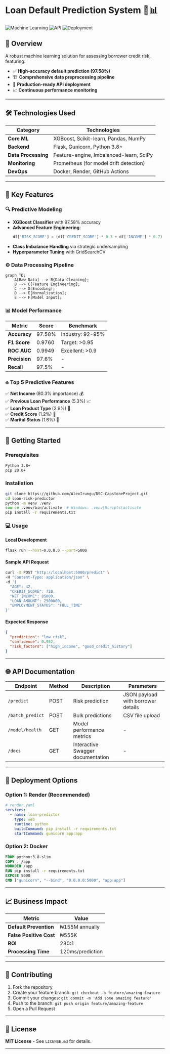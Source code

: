 # Loan Default Prediction System 🏦📊

![Machine Learning](https://img.shields.io/badge/Machine%20Learning-XGBoost-blue) 
![API](https://img.shields.io/badge/API-Flask-green) 
![Deployment](https://img.shields.io/badge/Deployment-Render-purple)

## 📌 Overview
A robust machine learning solution for assessing borrower credit risk, featuring:
- ✅ **High-accuracy default prediction (97.58%)**
- 🏗 **Comprehensive data preprocessing pipeline**
- 🚀 **Production-ready API deployment**
- 📈 **Continuous performance monitoring**

---

## 🛠️ Technologies Used

| Category          | Technologies                                                                 |
|-------------------|-----------------------------------------------------------------------------|
| **Core ML**       | XGBoost, Scikit-learn, Pandas, NumPy                                       |
| **Backend**       | Flask, Gunicorn, Python 3.8+                                               |
| **Data Processing**| Feature-engine, Imbalanced-learn, SciPy                                   |
| **Monitoring**    | Prometheus (for model drift detection)                                    |
| **DevOps**        | Docker, Render, GitHub Actions                                            |

---

## 🎯 Key Features

### 🔍 Predictive Modeling
- **XGBoost Classifier** with 97.58% accuracy
- **Advanced Feature Engineering**:
  ```python
  df['RISK_SCORE'] = (df['CREDIT_SCORE'] * 0.3 + df['INCOME'] * 0.7) / 100
  ```
- **Class Imbalance Handling** via strategic undersampling
- **Hyperparameter Tuning** with GridSearchCV

### ⚙️ Data Processing Pipeline
```mermaid
graph TD;
    A[Raw Data] --> B{Data Cleaning};
    B --> C[Feature Engineering];
    C --> D[Encoding];
    D --> E[Normalization];
    E --> F[Model Input];
```

### 📊 Model Performance

| Metric      | Score  | Benchmark |
|------------|--------|-----------|
| **Accuracy** | 97.58% | Industry: 92-95% |
| **F1 Score** | 0.9760 | Target: >0.95 |
| **ROC AUC** | 0.9949 | Excellent: >0.9 |
| **Precision** | 97.6% | - |
| **Recall** | 97.5% | - |

### 🔝 Top 5 Predictive Features
✅ **Net Income** (80.3% importance) 💰  
✅ **Previous Loan Performance** (5.3%) 📈  
✅ **Loan Product Type** (2.9%) 🏦  
✅ **Credit Score** (1.2%) 🔢  
✅ **Marital Status** (1.6%) 💍  

---

## 🚀 Getting Started

### Prerequisites
```bash
Python 3.8+
pip 20.0+
```

### Installation
```bash
git clone https://github.com/AlexIrungu/DSC-CapstoneProject.git
cd loan-risk-predictor
python -m venv .venv
source .venv/bin/activate  # Windows: .venv\Scripts\activate
pip install -r requirements.txt
```

### 💻 Usage
#### Local Development
```bash
flask run --host=0.0.0.0 --port=5000
```

#### Sample API Request
```bash
curl -X POST "http://localhost:5000/predict" \
-H "Content-Type: application/json" \
-d '{
  "AGE": 42,
  "CREDIT_SCORE": 720,
  "NET_INCOME": 85000,
  "LOAN_AMOUNT": 2500000,
  "EMPLOYMENT_STATUS": "FULL_TIME"
}'
```

#### Expected Response
```json
{
  "prediction": "low_risk",
  "confidence": 0.982,
  "risk_factors": ["high_income", "good_credit_history"]
}
```

---

## 🌐 API Documentation

| Endpoint       | Method | Description | Parameters |
|---------------|--------|-------------|------------|
| `/predict`    | POST   | Risk prediction | JSON payload with borrower details |
| `/batch_predict` | POST   | Bulk predictions | CSV file upload |
| `/model/health` | GET   | Model performance metrics | - |
| `/docs`       | GET   | Interactive Swagger documentation | - |

---

## 🚀 Deployment Options

### Option 1: Render (Recommended)
```yaml
# render.yaml
services:
  - name: loan-predictor
    type: web
    runtime: python
    buildCommand: pip install -r requirements.txt
    startCommand: gunicorn app:app
```

### Option 2: Docker
```dockerfile
FROM python:3.8-slim
COPY . /app
WORKDIR /app
RUN pip install -r requirements.txt
EXPOSE 5000
CMD ["gunicorn", "--bind", "0.0.0.0:5000", "app:app"]
```

---

## 📈 Business Impact

| Metric              | Value |
|---------------------|--------|
| **Default Prevention** | ₦155M annually |
| **False Positive Cost** | ₦555K |
| **ROI** | 280:1 |
| **Processing Time** | 120ms/prediction |

---

## 🤝 Contributing
1. Fork the repository
2. Create your feature branch: `git checkout -b feature/amazing-feature`
3. Commit your changes: `git commit -m 'Add some amazing feature'`
4. Push to the branch: `git push origin feature/amazing-feature`
5. Open a Pull Request

---

## 📜 License
**MIT License** - See `LICENSE.md` for details.

---



